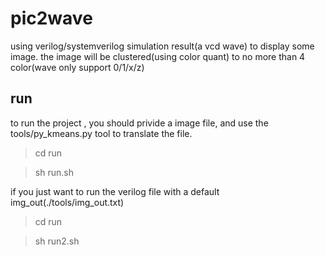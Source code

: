 # pic2wave
using verilog/systemverilog simulation result(a vcd wave) to display some image. the image will be clustered(using color quant) to no more than 4 color(wave only support 0/1/x/z) 
## run
to run the project , you should privide a image file,
and use the tools/py_kmeans.py tool to translate the file.
>cd run

>sh run.sh

if you just want to run the verilog file with a default img_out(./tools/img_out.txt)
>cd run

>sh run2.sh
